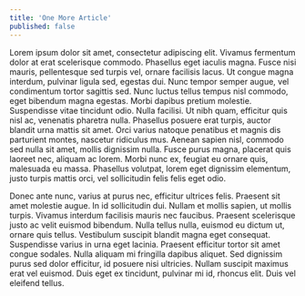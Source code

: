 ```yaml
---
title: 'One More Article'
published: false
---
```


Lorem ipsum dolor sit amet, consectetur adipiscing elit. Vivamus fermentum dolor at erat scelerisque commodo. Phasellus eget iaculis magna. Fusce nisi mauris, pellentesque sed turpis vel, ornare facilisis lacus. Ut congue magna interdum, pulvinar ligula sed, egestas dui. Nunc tempor semper augue, vel condimentum tortor sagittis sed. Nunc luctus tellus tempus nisl commodo, eget bibendum magna egestas. Morbi dapibus pretium molestie. Suspendisse vitae tincidunt odio. Nulla facilisi. Ut nibh quam, efficitur quis nisl ac, venenatis pharetra nulla. Phasellus posuere erat turpis, auctor blandit urna mattis sit amet. Orci varius natoque penatibus et magnis dis parturient montes, nascetur ridiculus mus. Aenean sapien nisl, commodo sed nulla sit amet, mollis dignissim nulla. Fusce purus magna, placerat quis laoreet nec, aliquam ac lorem. Morbi nunc ex, feugiat eu ornare quis, malesuada eu massa. Phasellus volutpat, lorem eget dignissim elementum, justo turpis mattis orci, vel sollicitudin felis felis eget odio.

Donec ante nunc, varius at purus nec, efficitur ultrices felis. Praesent sit amet molestie augue. In id sollicitudin dui. Nullam et mollis sapien, ut mollis turpis. Vivamus interdum facilisis mauris nec faucibus. Praesent scelerisque justo ac velit euismod bibendum. Nulla tellus nulla, euismod eu dictum ut, ornare quis tellus. Vestibulum suscipit blandit magna eget consequat. Suspendisse varius in urna eget lacinia. Praesent efficitur tortor sit amet congue sodales. Nulla aliquam mi fringilla dapibus aliquet. Sed dignissim purus sed dolor efficitur, id posuere nisi ultricies. Nullam suscipit maximus erat vel euismod. Duis eget ex tincidunt, pulvinar mi id, rhoncus elit. Duis vel eleifend tellus.


